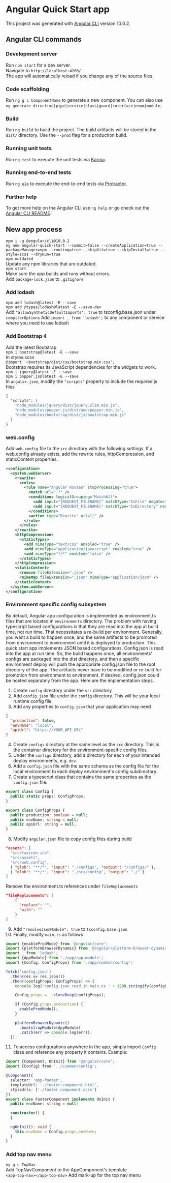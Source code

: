 # Angular Quick Start app

This project was generated with [Angular CLI](https://github.com/angular/angular-cli) version 10.0.2.

## Angular CLI commands
### Development server
Run `npm start` for a dev server.  
Navigate to `http://localhost:4200/`.  
The app will automatically reload if you change any of the source files.

### Code scaffolding
Run `ng g c ComponentName` to generate a new component. You can also use `ng generate directive|pipe|service|class|guard|interface|enum|module`.

### Build
Run `ng build` to build the project. The build artifacts will be stored in the `dist/` directory. Use the `--prod` flag for a production build.

### Running unit tests
Run `ng test` to execute the unit tests via [Karma](https://karma-runner.github.io).

### Running end-to-end tests
Run `ng e2e` to execute the end-to-end tests via [Protractor](http://www.protractortest.org/).

### Further help
To get more help on the Angular CLI use `ng help` or go check out the [Angular CLI README](https://github.com/angular/angular-cli/blob/master/README.md).

## New app process
`npm i -g @angular/cli@10.0.2`  
`ng new angular-quick-start --commit=false --createApplication=true --packageManager=npm --routing=true --skipGit=true --skipInstall=true --style=scss --dryRun=true`  
`npm outdated`  
Update any npm libraries that are outdated.  
`npm start`  
Make sure the app builds and runs without errors.  
Add `package-lock.json` to `.gitignore`

### Add lodash
`npm add lodash@latest -E --save`  
`npm add @types/lodash@latest -E --save-dev`  
Add `"allowSyntheticDefaultImports": true` to tsconfig.base.json under `compilerOptions`
Add `import _ from 'lodash';` to any component or service where you need to use lodash

### Add Bootstrap 4
Add the latest Bootstrap  
`npm i bootstrap@latest -E --save`  
In styles.scss  
`@import '~bootstrap/dist/css/bootstrap.min.css';`  
Bootstrap requires its JavaScript dependencies for the widgets to work.  
`npm i jquery@latest -E --save`  
`npm i popper.js@latest -E --save`    
In `angular.json`, modify the `"scripts"` property to include the required js files  
```json
{
  "scripts": [  
    "node_modules/jquery/dist/jquery.slim.min.js",  
    "node_modules/popper.js/dist/umd/popper.min.js",  
    "node_modules/bootstrap/dist/js/bootstrap.min.js"  
  ]
}
```

### web.config
Add `web.config` file to the `src` directory with the following settings.
If a web.config already exists, add the rewrite rules, httpCompression, and staticContent properties.
```xml
<configuration>
  <system.webServer>
    <rewrite>
      <rules>
        <rule name="Angular Routes" stopProcessing="true">
          <match url=".*" />
          <conditions logicalGrouping="MatchAll">
            <add input="{REQUEST_FILENAME}" matchType="IsFile" negate="true" />
            <add input="{REQUEST_FILENAME}" matchType="IsDirectory" negate="true" />
          </conditions>
          <action type="Rewrite" url="/" />
        </rule>
      </rules>
    </rewrite>
    <httpCompression>
      <staticTypes>
        <add mimeType="text/css" enabled="true" />
        <add mimeType="application/javascript" enabled="true" />
        <add mimeType="*/*" enabled="false" />
      </staticTypes>
    </httpCompression>
    <staticContent>
      <remove fileExtension=".json" />
      <mimeMap fileExtension=".json" mimeType="application/json" />
    </staticContent>
  </system.webServer>
</configuration>
```

### Environment specific config subsystem
By default, Angular app configuration is implemented as environment.ts files that are located in `environments` directory.
The problem with having typescript based configurations is that they are read into the app at build time, not run time.
That necessitates a re-build per environment. Generally, you want a build to happen once, and the same artifacts to be promoted from environment to environment until it is deployed to production.
This quick start app implements JSON based configurations. Config.json is read into the app at run time. So, the build happens once, all environments' configs are packaged into the dist directory, and then a specific environment deploy will push the appropriate config.json file to the root directory of the app.
The artifacts never have to be modified or re-built for promotion from environment to environment.
If desired, config.json could be hosted separately from the app.
Here are the implementation steps.
1. Create `config` directory under the `src` directory
2. Add `config.json` file under the `config` directory. This will be your local runtime config file.
3. Add any properties to `config.json` that your application may need
```json
{
  "production": false,
  "envName": "local",
  "apiUrl": "https://YOUR_API_URL"
}
``` 
4. Create `configs` directory at the same level as the `src` directory.
This is the container directory for the environment-specific config files.
5. Under the `configs` directory, add a directory for each of your intended deploy environments, e.g. `dev`.
6. Add a `config.json` file with the same schema as the config file for the local environment to each deploy environment's config subdirectory.
7. Create a typescript class that contains the same properties as the `config.json` file.
```typescript
export class Config {
  public static props: ConfigProps;
}

export class ConfigProps {
  public production: boolean = null;
  public envName: string = null;
  public apiUrl: string = null;
}
``` 
8. Modify `angular.json` file to copy config files during build
```json
"assets": [
  "src/favicon.ico",
  "src/assets",
  "src/web.config",
  { "glob": "**/*", "input": "./configs", "output": "/configs/" },
  { "glob": "**/*", "input": "./src/config", "output": "./" }
]
```
Remove the environment.ts references under `fileReplacements`
```json
"fileReplacements": [
    {
      "replace": "",
      "with": ""
    }
]
```
9. Add `"resolveJsonModule": true` to `tsconfig.base.json`
10. Finally, modify `main.ts` as follows
```typescript
import {enableProdMode} from '@angular/core';
import {platformBrowserDynamic} from '@angular/platform-browser-dynamic';
import _ from 'lodash';
import {AppModule} from './app/app.module';
import {Config, ConfigProps} from './app/common/config';

fetch('config.json')
  .then(res => res.json())
  .then((configProps: ConfigProps) => {
    console.log('config.json read in main.ts ' + JSON.stringify(configProps));

    Config.props = _.cloneDeep(configProps);

    if (Config.props.production) {
      enableProdMode();
    }

    platformBrowserDynamic()
      .bootstrapModule(AppModule)
      .catch(err => console.log(err));
  });
```
11. To access configurations anywhere in the app, simply import `Config` class and reference any property it contains.
Example: 
```typescript
import {Component, OnInit} from '@angular/core';
import {Config} from '../common/config';

@Component({
  selector: 'app-footer',
  templateUrl: './footer.component.html',
  styleUrls: ['./footer.component.scss']
})
export class FooterComponent implements OnInit {
  public envName: string = null;

  constructor() {
  }

  ngOnInit(): void {
    this.envName = Config.props.envName;
  }
}
```

### Add top nav menu
`ng g c TopNav`  
Add TopNavComponent to the AppComponent's template  
`<app-top-nav></app-top-nav>`
Add mark-up for the top nav menu  
